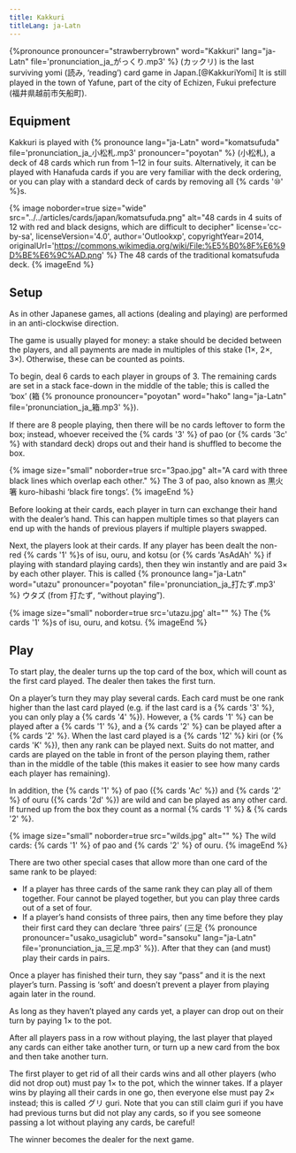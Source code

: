 ```yaml
---
title: Kakkuri
titleLang: ja-Latn
---
```


{%pronounce pronouncer="strawberrybrown" word="Kakkuri" lang="ja-Latn"
file='pronunciation_ja_がっくり.mp3' %} (<span lang="ja">カックリ</span>) is the
last surviving <span lang="ja-Latn">yomi</span> (<span lang="ja">読み</span>,
‘reading’) card game in Japan.[@KakkuriYomi] It is still played in the
town of <span class="noun" lang="ja-Latn">Yafune</span>, part of the city of <span class="noun"
lang="ja-Latn">Echizen</span>, <span class="noun" lang="ja-Latn">Fukui</span> prefecture
(<span lang="ja">福井県越前市矢船町</span>).

## Equipment

<span class="noun" lang="ja-Latn">Kakkuri</span> is played with {% pronounce lang="ja-Latn"
word="komatsufuda" file='pronunciation_ja_小松札.mp3' pronouncer="poyotan" %}
(<span lang="ja">小松札</span>), a deck of 48 cards which run from 1–12 in four
suits. Alternatively, it can be played with <span class="noun" lang="ja-Latn">Hanafuda</span>
cards if you are very familiar with the deck ordering, or you can play with a
standard deck of cards by removing all {% cards '⑩' %}s.

{% image 
  noborder=true
  size="wide"
  src="../../articles/cards/japan/komatsufuda.png"
  alt="48 cards in 4 suits of 12 with red and black designs, which are difficult to decipher"
  license='cc-by-sa', licenseVersion='4.0', author='Outlookxp', copyrightYear=2014, originalUrl='https://commons.wikimedia.org/wiki/File:%E5%B0%8F%E6%9D%BE%E6%9C%AD.png' %}
The 48 cards of the traditional <span lang="ja-Latn">komatsufuda</span> deck.
{% imageEnd %}

## Setup

As in other Japanese games, all actions (dealing and playing) are performed in
an anti-clockwise direction.

The game is usually played for money: a stake should be decided between the
players, and all payments are made in multiples of this stake (1×, 2×, 3×).
Otherwise, these can be counted as points.

To begin, deal 6 cards to each player in groups of 3. The remaining cards are
set in a stack face-down in the middle of the table; this is called the ‘box’
(<span lang="ja">箱</span> {% pronounce pronouncer="poyotan" word="hako"
lang="ja-Latn" file='pronunciation_ja_箱.mp3' %}).

If there are 8 people playing, then there will be no cards leftover to form the
box; instead, whoever received the {% cards '3' %} of <span
lang="ja-Latn">pao</span> (or {% cards '3c' %} with standard deck) drops out and
their hand is shuffled to become the box.

{% image 
  size="small"
  noborder=true
  src="3pao.jpg"
  alt="A card with three black lines which overlap each other." %}
The 3 of <span lang="ja-Latn">pao</span>, also known as <span lang="ja">黒火箸
</span> <span lang="ja-Latn">kuro-hibashi</span> ‘black fire tongs’.
{% imageEnd %}

Before looking at their cards, each player in turn can exchange their hand with
the dealer’s hand. This can happen multiple times so that players can end up
with the hands of previous players if multiple players swapped.

Next, the players look at their cards. If any player has been dealt the non-red
{% cards '1' %}s of <span lang="ja-Latn">isu</span>, <span
lang="ja-Latn">ouru</span>, and <span lang="ja-Latn">kotsu</span> (or {% cards
'AsAdAh' %} if playing with standard playing cards), then they win instantly and
are paid 3× by each other player. This is called {% pronounce lang="ja-Latn"
word="utazu" pronouncer="poyotan" file='pronunciation_ja_打たず.mp3' %} <span
lang="ja">ウタズ</span> (from <span lang="ja">打たず</span>, “without playing”).

{% image 
  size="small"
  noborder=true
  src='utazu.jpg'
  alt="" %}
The {% cards '1' %}s of <span lang="ja-Latn">isu</span>, <span
lang="ja-Latn">ouru</span>, and <span lang="ja-Latn">kotsu</span>.
{% imageEnd %}

## Play

To start play, the dealer turns up the top card of the box, which will count as
the first card played. The dealer then takes the first turn.

On a player’s turn they may play several cards. Each card must be one rank
higher than the last card played (e.g. if the last card is a {% cards '3' %},
you can only play a {% cards '4' %}). However, a {% cards '1' %} can be played
after a {% cards '1' %}, and a {% cards '2' %} can be played after a {% cards
'2' %}. When the last card played is a {% cards '12' %} <span
lang="ja-Latn">kiri </span>(or {% cards 'K' %}), then any rank can be played
next. Suits do not matter, and cards are played on the table in front of the
person playing them, rather than in the middle of the table (this makes it
easier to see how many cards each player has remaining).

In addition, the {% cards '1' %} of <span lang="ja-Latn">pao</span> ({% cards
'Ac' %}) and {% cards '2' %} of <span lang="ja-Latn">ouru</span> ({% cards '2d'
%}) are wild and can be played as any other card. If turned up from the box they
count as a normal {% cards '1' %} &amp; {% cards '2' %}.

{% image 
  size="small"
  noborder=true
  src="wilds.jpg"
  alt="" %}
The wild cards: {% cards '1' %} of <span lang="ja-Latn">pao</span> and {% cards
'2' %} of <span lang="ja-Latn">ouru</span>.
{% imageEnd %}

There are two other special cases that allow more than one card of the same rank
to be played:

* If a player has three cards of the same rank they can play all of them
  together. Four cannot be played together, but you can play three cards out of
  a set of four.
* If a player’s hand consists of three pairs, then any time before they play
  their first card they can declare ‘three pairs’ (<span lang="ja">三足</span>
  {% pronounce pronouncer="usako_usagiclub" word="sansoku" lang="ja-Latn"
  file='pronunciation_ja_三足.mp3' %}). After that they can (and must) play
  their cards in pairs.

Once a player has finished their turn, they say “pass” and it is the next
player’s turn. Passing is ‘soft’ and doesn’t prevent a player from playing again
later in the round.

As long as they haven’t played any cards yet, a player can drop out on their
turn by paying 1× to the pot.

After all players pass in a row without playing, the last player that played any
cards can either take another turn, or turn up a new card from the box and then
take another turn.

The first player to get rid of all their cards wins and all other players (who
did not drop out) must pay 1× to the pot, which the winner takes. If a player
wins by playing all their cards in one go, then everyone else must pay 2×
instead; this is called <span lang="ja">グリ</span> <span
lang="ja-Latn">guri</span>. Note that you can still claim <span
lang="ja-Latn">guri</span> if you have had previous turns but did not play any
cards, so if you see someone passing a lot without playing any cards, be
careful!

The winner becomes the dealer for the next game.
